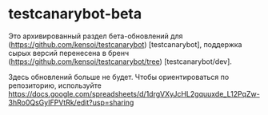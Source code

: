 # testcanarybot-beta
Это архивированный раздел бета-обновлений для (https://github.com/kensoi/testcanarybot) [testcanarybot], поддержка сырых версий перенесена в бренч (https://github.com/kensoi/testcanarybot/tree) [testcanarybot/dev].

Здесь обновлений больше не будет. Чтобы ориентироваться по репозиторию, используйте https://docs.google.com/spreadsheets/d/1drgVXyJcHL2gquuxde_L12PqZw-3hRo0QsGyIFPVtRk/edit?usp=sharing
